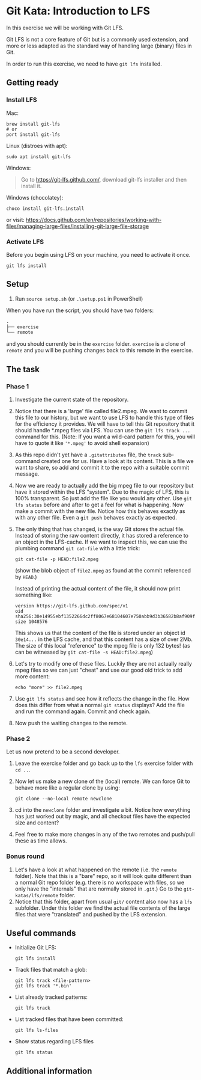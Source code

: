 # Git Kata: Introduction to LFS

In this exercise we will be working with Git LFS.

Git LFS is not a core feature of Git but is a commonly used extension, and more or less adapted as the standard way of handling large (binary) files in Git.

In order to run this exercise, we need to have `git lfs` installed.

## Getting ready

### Install LFS

Mac:
```shell
brew install git-lfs
# or
port install git-lfs
```

Linux (distroes with apt):
```shell
sudo apt install git-lfs
```

Windows:
> Go to <https://git-lfs.github.com/>, download git-lfs installer and then install it.

Windows (chocolatey):
```shell
choco install git-lfs.install
```

or visit: <https://docs.github.com/en/repositories/working-with-files/managing-large-files/installing-git-large-file-storage>

### Activate LFS

Before you begin using LFS on your machine, you need to activate it once.

```shell
git lfs install
```

## Setup

1. Run `source setup.sh` (or `.\setup.ps1` in PowerShell)

When you have run the script, you should have two folders:

```txt
.
├── exercise
└── remote
```

and you should currently be in the `exercise` folder. `exercise` is a clone of `remote` and you will be pushing changes back to this remote in the exercise.


## The task

### Phase 1

1. Investigate the current state of the repository.
2. Notice that there is a 'large' file called file2.mpeg. We want to commit this file to our history, but we want to use LFS to handle this type of files for the efficiency it provides. We will have to tell this Git repository that it should handle *.mpeg files via LFS. You can use the `git lfs track ...` command for this. (Note: If you want a wild-card pattern for this, you will have to quote it like `'*.mpeg'` to avoid shell expansion)
3. As this repo didn't yet have a `.gitattributes` file, the `track` sub-command created one for us. Have a look at its content. This is a file we want to share, so add and commit it to the repo with a suitable commit message.
4. Now we are ready to actually add the big mpeg file to our repository but have it stored within the LFS "system". Due to the magic of LFS, this is 100% transparent. So just add the file like you would any other. Use `git lfs status` before and after to get a feel for what is happening. Now make a commit with the new file. Notice how this behaves exactly as with any other file. Even a `git push` behaves exactly as expected.

5. The only thing that has changed, is the way Git stores the actual file. Instead of storing the raw content directly, it has stored a reference to an object in the LFS-cache. If we want to inspect this, we can use the plumbing command `git cat-file` with a little trick: 

   ```shell
   git cat-file -p HEAD:file2.mpeg
   ``` 

   (show the blob object of `file2.mpeg` as found at the commit referenced by `HEAD`.)

    Instead of printing the actual content of the file, it should now print something like:

    ```apacheconf
    version https://git-lfs.github.com/spec/v1
    oid sha256:30e14955ebf1352266dc2ff8067e68104607e750abb9d3b36582b8af909fcb58
    size 1048576
    ```

    This shows us that the content of the file is stored under an object id `30e14...` in the LFS cache, and that this content has a size of over 2Mb. The size of this local "reference" to the mpeg file is only 132 bytes! (as can be witnessed by `git cat-file -s HEAD:file2.mpeg`)
6. Let's try to modify one of these files.
Luckily they are not actually really mpeg files so we can just "cheat" and use our good old trick to add more content:

    ```shell
    echo "more" >> file2.mpeg
    ```
  
7. Use `git lfs status` and see how it reflects the change in the file. How does this differ from what a normal `git status` displays? Add the file and run the command again. Commit and check again.
8. Now push the waiting changes to the remote.

### Phase 2

Let us now pretend to be a second developer.

1. Leave the exercise folder and go back up to the `lfs` exercise folder with `cd ..`.
2. Now let us make a new clone of the (local) remote. We can force Git to behave more like a regular clone by using:
    
    ```shell
    git clone --no-local remote newclone
    ```
    
3. cd into the `newclone` folder and investigate a bit. Notice how everything has just worked out by magic, and all checkout files have the expected size and content?
4. Feel free to make more changes in any of the two remotes and push/pull these as time allows.

### Bonus round

1. Let's have a look at what happened on the remote (i.e. the `remote` folder). Note that this is a "bare" repo, so it will look quite different than a normal Git repo folder (e.g. there is no workspace with files, so we only have the "internals" that are normally stored in `.git`.) Go to the `git-katas/lfs/remote` folder.
2. Notice that this folder, apart from usual `git/` content also now has a `lfs` subfolder. Under this folder we find the actual file contents of the large files that were "translated" and pushed by the LFS extension.

## Useful commands

- Initialize Git LFS:

    ```lfs
    git lfs install
    ```

- Track files that match a glob:

    ```shell
    git lfs track <file-pattern>
    git lfs track '*.bin'
    ```

- List already tracked patterns:

    ```shell
    git lfs track
    ```

- List tracked files that have been committed:

    ```shell
    git lfs ls-files
    ```

- Show status regarding LFS files

    ```shell
    git lfs status
    ```

## Additional information

